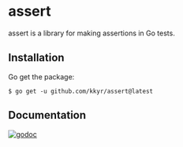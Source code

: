 # assert

assert is a library for making assertions in Go tests.

## Installation

Go get the package:

```shell
$ go get -u github.com/kkyr/assert@latest
```

## Documentation

<a href="https://pkg.go.dev/github.com/kkyr/assert?tab=doc"><img src="https://img.shields.io/badge/go.dev-reference-007d9c?logo=go&logoColor=white" alt="godoc" title="godoc"/></a>

